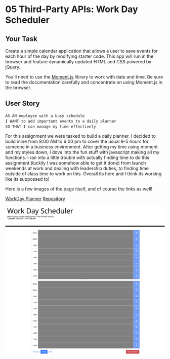 # 05 Third-Party APIs: Work Day Scheduler

## Your Task

Create a simple calendar application that allows a user to save events for each hour of the day by modifying starter code. This app will run in the browser and feature dynamically updated HTML and CSS powered by jQuery.

You'll need to use the [Moment.js](https://momentjs.com/) library to work with date and time. Be sure to read the documentation carefully and concentrate on using Moment.js in the browser.

## User Story

```md
AS AN employee with a busy schedule
I WANT to add important events to a daily planner
SO THAT I can manage my time effectively
```


For this assignment we were tasked to build a daily planner. I decided to build mine from 8:00 AM to 6:00 pm to cover the usual 9-5 hours for someone in a business environment. After getting my time using moment and my styles down, I dove into the fun stuff with javascript making all my functions. I ran into a little trouble with actually finding time to do this assignment (luckily I was somehow able to get it done) from launch weekends at work and dealing with leadership duties, to finding time outside of class time to work on this. Overall its here and I think its working like its suppossed to!

Here is a few images of the page itself, and of course the links as well! 

[WorkDay Planner]()
[Repository](https://github.com/joecliffordofficial/workdayplanner_hw5)

<img src="./assets/images/screenShot1.png">
<img src="./assets/images/screenShot2.png">